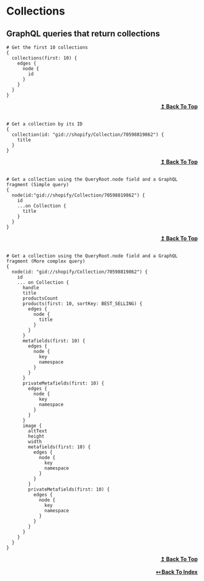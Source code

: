 
# Collections

## GraphQL queries that return collections

```
# Get the first 10 collections
{
  collections(first: 10) {
    edges {
      node {
        id
      }
    }
  }
}
```

<div align="right">
  <b><a href="#collections">↥ Back To Top</a></b>
</div>
<br>

```
# Get a collection by its ID
{
  collection(id: "gid://shopify/Collection/70598819862") {
    title
  }
}
```

<div align="right">
  <b><a href="#collections">↥ Back To Top</a></b>
</div>
<br>

```
# Get a collection using the QueryRoot.node field and a GraphQL fragment (Simple query)
{
  node(id:"gid://shopify/Collection/70598819862") {
    id
    ...on Collection {
      title
    }
  }
}
```

<div align="right">
  <b><a href="#collections">↥ Back To Top</a></b>
</div>
<br>

```
# Get a collection using the QueryRoot.node field and a GraphQL fragment (More complex query)
{
  node(id: "gid://shopify/Collection/70598819862") {
    id
    ... on Collection {
      handle
      title
      productsCount
      products(first: 10, sortKey: BEST_SELLING) {
        edges {
          node {
            title
          }
        }
      }
      metafields(first: 10) {
        edges {
          node {
            key
            namespace
          }
        }
      }
      privateMetafields(first: 10) {
        edges {
          node {
            key
            namespace
          }
        }
      }
      image {
        altText
        height
        width
        metafields(first: 10) {
          edges {
            node {
              key
              namespace
            }
          }
        }
        privateMetafields(first: 10) {
          edges {
            node {
              key
              namespace
            }
          }
        }
      }
    }
  }
}

```

<div align="right">
  <b><a href="#collections">↥ Back To Top</a></b>
</div>
<br>

<div align="right">
  <b><a href="https://github.com/0l1v3r5/shopify-graphql-queries">↤ Back To Index</a></b>
</div>
